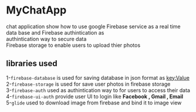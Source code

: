 # MyChatApp
chat application show how to use google Firebase service as a real time data base and Firebase authintication as <br />
authintication way to secure data<br/>
Firebase storage to enable users to upload thier photos 

## libraries used 
1-`firebase-database` is used for saving database in json format as <key:Value> <br/>
2-`firebase-storage` is used for save user photos in firebase storage <br/>
3-`firebase-auth` used as authintication way to for users to access their data <br/>
4-`firebase-ui-auth` provide user UI to login like **Facebook , Gmail , Email**<br/>
5-`glide` used to download image from firebase and bind it to image view <br/>

